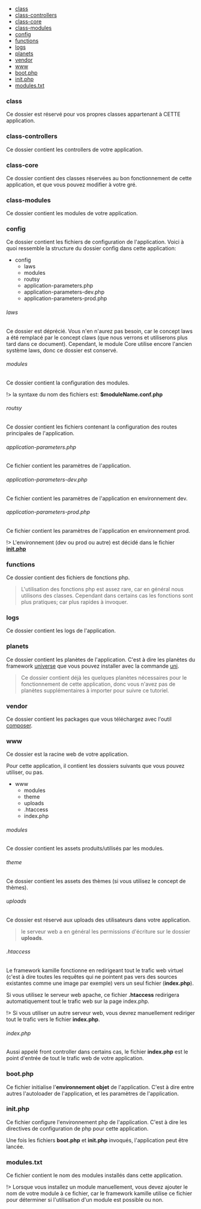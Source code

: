 
- [class](#class)
- [class-controllers](#class-controllers)
- [class-core](#class-core)
- [class-modules](#class-modules)
- [config](#config)
- [functions](#functions)
- [logs](#logs)
- [planets](#planets)
- [vendor](#vendor)
- [www](#www)
- [boot.php](#bootphp)
- [init.php](#initphp)
- [modules.txt](#modulestxt)


### class
Ce dossier est réservé pour vos propres classes appartenant à CETTE application.


### class-controllers

Ce dossier contient les controllers de votre application. 


### class-core

Ce dossier contient des classes réservées au bon fonctionnement de cette application, 
et que vous pouvez modifier à votre gré. 


### class-modules

Ce dossier contient les modules de votre application.

### config

Ce dossier contient les fichiers de configuration de l'application.
Voici à quoi ressemble la structure du dossier config dans cette application:

- config
    - laws
    - modules
    - routsy
    - application-parameters.php
    - application-parameters-dev.php
    - application-parameters-prod.php

###### laws

Ce dossier est déprécié. Vous n'en n'aurez pas besoin, car le concept laws a été remplacé par le concept claws
(que nous verrons et utiliserons plus tard dans ce document).
Cependant, le module Core utilise encore l'ancien système laws, donc ce dossier est conservé.

###### modules

Ce dossier contient la configuration des modules.

!> la syntaxe du nom des fichiers est: **$moduleName.conf.php**

###### routsy

Ce dossier contient les fichiers contenant la configuration des routes principales de l'application.


###### application-parameters.php

Ce fichier contient les paramètres de l'application.


###### application-parameters-dev.php

Ce fichier contient les paramètres de l'application en environnement dev.


###### application-parameters-prod.php

Ce fichier contient les paramètres de l'application en environnement prod.

!> L'environnement (dev ou prod ou autre) est décidé dans le fichier **[init.php](#initphp)** 



### functions

Ce dossier contient des fichiers de fonctions php.

> L'utilisation des fonctions php est assez rare, car en général nous utilisons des classes.
Cependant dans certains cas les fonctions sont plus pratiques; car plus rapides à invoquer.


### logs

Ce dossier contient les logs de l'application.

### planets

Ce dossier contient les planètes de l'application.
C'est à dire les planètes du framework [universe](https://github.com/karayabin/universe-snapshot)
que vous pouvez installer avec la commande [uni](https://github.com/lingtalfi/universe-naive-importer).

> Ce dossier contient déjà les quelques planètes nécessaires pour le fonctionnement de cette application,
donc vous n'avez pas de planètes supplémentaires à importer pour suivre ce tutoriel.


### vendor

Ce dossier contient les packages que vous téléchargez avec l'outil [composer](https://getcomposer.org/).


### www

Ce dossier est la racine web de votre application.

Pour cette application, il contient les dossiers suivants que vous pouvez utiliser, ou pas.


- www
    - modules 
    - theme
    - uploads
    - .htaccess
    - index.php

###### modules

Ce dossier contient les assets produits/utilisés par les modules.

###### theme

Ce dossier contient les assets des thèmes (si vous utilisez le concept de thèmes).

###### uploads

Ce dossier est réservé aux uploads des utilisateurs dans votre application.

> le serveur web a en général les permissions d'écriture sur le dossier **uploads**.

###### .htaccess

Le framework kamille fonctionne en redirigeant tout le trafic web virtuel (c'est à dire toutes les requêtes qui ne pointent pas vers des sources existantes comme une image par exemple) vers un seul fichier (**index.php**).

Si vous utilisez le serveur web apache, ce fichier **.htaccess** redirigera automatiquement tout le trafic web sur la page
index.php.

!> Si vous utiliser un autre serveur web, vous devrez manuellement rediriger tout le trafic vers le fichier **index.php**.


###### index.php

Aussi appelé front controller dans certains cas, le fichier **index.php** est le point d'entrée de tout le trafic web
de votre application.



### boot.php

Ce fichier initialise l'**environnement objet** de l'application.
C'est à dire entre autres l'autoloader de l'application, et les paramètres de l'application.


### init.php

Ce fichier configure l'environnement php de l'application.
C'est à dire les directives de configuration de php pour cette application.

Une fois les fichiers **boot.php** et **init.php** invoqués, l'application peut être lancée.


### modules.txt

Ce fichier contient le nom des modules installés dans cette application.

!> Lorsque vous installez un module manuellement, vous devez ajouter le nom de votre module à ce fichier, 
car le framework kamille utilise ce fichier pour déterminer si l'utilisation d'un module est possible ou non.
